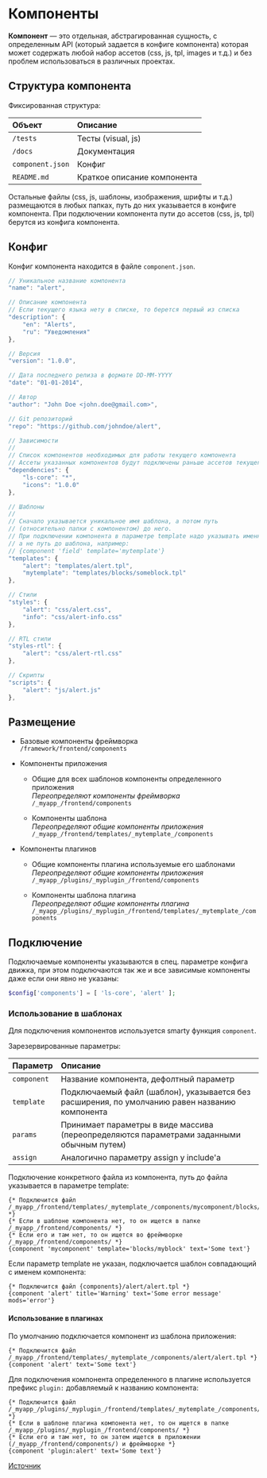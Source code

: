 Компоненты
==========
**Компонент** — это отдельная, абстрагированная сущность, с определенным API (который задается в конфиге компонента) которая может содержать любой набор ассетов (css, js, tpl, images и т.д.) и без проблем использоваться в различных проектах.

## Структура компонента
Фиксированная структура:

| Объект | Описание |
| :-- | :-- |
| `/tests`         | Тесты (visual, js) |
| `/docs`          | Документация |
| `component.json` | Конфиг |
| `README.md`      | Краткое описание компонента |

Остальные файлы (css, js, шаблоны, изображения, шрифты и т.д.) размещаются в любых папках, путь до них указывается в конфиге компонента. При подключении компонента пути до ассетов (css, js, tpl) берутся из конфига компонента.

## Конфиг

Конфиг компонента находится в файле `component.json`.

~~~js
// Уникальное название компонента
"name": "alert",

// Описание компонента
// Если текущего языка нету в списке, то берется первый из списка
"description": {
    "en": "Alerts",
    "ru": "Уведомления"
},

// Версия
"version": "1.0.0",

// Дата последнего релиза в формате DD-MM-YYYY
"date": "01-01-2014",

// Автор
"author": "John Doe <john.doe@gmail.com>",

// Git репозиторий
"repo": "https://github.com/johndoe/alert",

// Зависимости
//
// Список компонентов необходимых для работы текущего компонента
// Ассеты указанных компонентов будут подключены раньше ассетов текущего компонента
"dependencies": {
    "ls-core": "*",
    "icons": "1.0.0"
},

// Шаблоны
//
// Сначало указывается уникальное имя шаблона, а потом путь
// (относительно папки с компонентом) до него.
// При подключении компонента в параметре template надо указывать именно уникальное имя,
// а не путь до шаблона, например:
// {component 'field' template='mytemplate'}
"templates": {
    "alert": "templates/alert.tpl",
    "mytemplate": "templates/blocks/someblock.tpl"
},

// Стили
"styles": {
    "alert": "css/alert.css",
    "info": "css/alert-info.css"
},

// RTL стили
"styles-rtl": {
    "alert": "css/alert-rtl.css"
},

// Скрипты
"scripts": {
    "alert": "js/alert.js"
},
~~~

## Размещение

* Базовые компоненты фреймворка  
`/framework/frontend/components`

* Компоненты приложения
    * Общие для всех шаблонов компоненты определенного приложения  
    *Переопределяют компоненты фреймворка*  
    `/_myapp_/frontend/components`

    * Компоненты шаблона  
    *Переопределяют общие компоненты приложения*  
    `/_myapp_/frontend/templates/_mytemplate_/components`

* Компоненты плагинов
    * Общие компоненты плагина используемые его шаблонами  
    *Переопределяют общие компоненты приложения*  
    `/_myapp_/plugins/_myplugin_/frontend/components`

    * Компоненты шаблона плагина  
    *Переопределяют общие компоненты плагина*  
    `/_myapp_/plugins/_myplugin_/frontend/templates/_mytemplate_/components`


## Подключение

Подключаемые компоненты указываются в спец. параметре конфига движка, при этом подключаются так же и все зависимые компоненты даже если они явно не указаны:
~~~php
$config['components'] = [ 'ls-core', 'alert' ];
~~~

### Использование в шаблонах
Для подключения компонентов используется smarty функция `component`.

Зарезервированные параметры:

| Параметр | Описание |
| :-- | :-- |
| `component` | Название компонента, дефолтный параметр |
| `template` | Подключаемый файл (шаблон), указывается без расширения, по умолчанию равен названию компонента |
| `params` | Принимает параметры в виде массива (переопределяются параметрами заданными обычным путем) |
| `assign` | Аналогично параметру assign у include'а |

Подключение конкретного файла из компонента, путь до файла указывается в параметре template:
~~~smarty
{* Подключится файл /_myapp_/frontend/templates/_mytemplate_/components/mycomponent/blocks/myblock.tpl *}
{* Если в шаблоне компонента нет, то он ищется в папке /_myapp_/frontend/components/ *}
{* Если его и там нет, то он ищется во фреймворке /_myapp_/frontend/components/ *}
{component 'mycomponent' template='blocks/myblock' text='Some text'}
~~~

Если параметр template не указан, подключается шаблон совпадающий с именем компонента:
~~~smarty
{* Подключится файл {components}/alert/alert.tpl *}
{component 'alert' title='Warning' text='Some error message' mods='error'}
~~~

#### Использование в плагинах

По умолчанию подключается компонент из шаблона приложения:
~~~smarty
{* Подключится файл /_myapp_/frontend/templates/_mytemplate_/components/alert/alert.tpl *}
{component 'alert' text='Some text'}
~~~

Для подключения компонента определенного в плагине используется префикс `plugin:` добавляемый к названию компонента:
~~~smarty
{* Подключится файл /_myapp_/plugins/_myplugin_/frontend/templates/_mytemplate_/components/alert/alert.tpl *}
{* Если в шаблоне плагина компонента нет, то он ищется в папке /_myapp_/plugins/_myplugin_/frontend/components/ *}
{* Если его и там нет, то он затем ищется в приложении (/_myapp_/frontend/components/) и фреймворке *}
{component 'plugin:alert' text='Some text'}
~~~


[Источник](https://github.com/livestreet/livestreet/wiki/%D0%9A%D0%BE%D0%BC%D0%BF%D0%BE%D0%BD%D0%B5%D0%BD%D1%82%D1%8B)